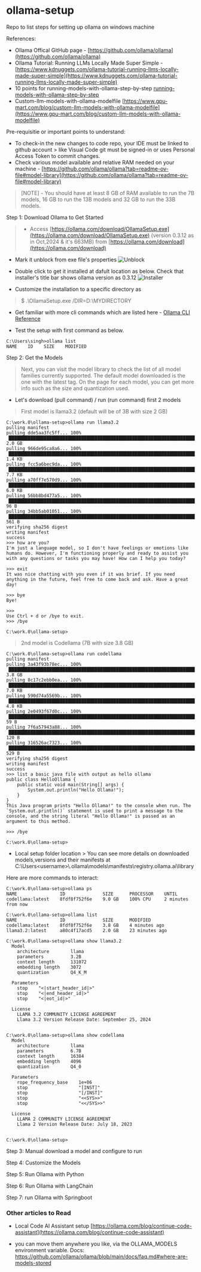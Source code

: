 # ollama-setup
Repo to list steps for setting up ollama on windows machine

References:
* Ollama Offical GitHub page - [https://github.com/ollama/ollama](https://github.com/ollama/ollama)
* Ollama Tutorial: Running LLMs Locally Made Super Simple - [https://www.kdnuggets.com/ollama-tutorial-running-llms-locally-made-super-simple](https://www.kdnuggets.com/ollama-tutorial-running-llms-locally-made-super-simple)
* 10 points for running-models-with-ollama-step-by-step [running-models-with-ollama-step-by-step](https://medium.com/@gabrielrodewald/running-models-with-ollama-step-by-step-60b6f6125807#:~:text=1.%20What%20is%20Ollama?%20Ollama%20is%20an%20open-souce%20code,%20ready-to-use)
* Custom-llm-models-with-ollama-modelfile [https://www.gpu-mart.com/blog/custom-llm-models-with-ollama-modelfile](https://www.gpu-mart.com/blog/custom-llm-models-with-ollama-modelfile)

Pre-requisitie or important points to understand:
* To check-in the new changes to code repo, your IDE must be linked to github account > like Visual Code git must be signed-in or uses Personal Access Token to commit changes. 
* Check various model available and relative RAM needed on your machine - [https://github.com/ollama/ollama?tab=readme-ov-file#model-library](https://github.com/ollama/ollama?tab=readme-ov-file#model-library)
> [NOTE] - You should have at least 8 GB of RAM available to run the 7B models, 16 GB to run the 13B models and 32 GB to run the 33B models.


Step 1: Download Ollama to Get Started
> * Access [https://ollama.com/download/OllamaSetup.exe](https://ollama.com/download/OllamaSetup.exe) (version 0.3.12 as in Oct,2024 & it's 663MB) from [https://ollama.com/download](https://ollama.com/download)
* Mark it unblock from exe file's properties ![Unblock](images/01-ollama-exe-unblock.png)
* Double click to get it installed at dafult location as below. Check that installer's title bar shows ollama version as 0.3.12
![Installer](images/02-ollama-setup.png)

* Customize the installation to a specific directory as 
> $ .\OllamaSetup.exe /DIR=D:\MYDIRECTORY

* Get familiar with more cli commands which are listed here - [Ollama CLI Reference](https://github.com/ollama/ollama/blob/main/README.md#cli-reference)

* Test the setup with first command as below. 
```
C:\Users\singh>ollama list
NAME    ID    SIZE    MODIFIED
```
Step 2: Get the Models
> Next, you can visit the model library to check the list of all model families currently supported. The default model downloaded is the one with the latest tag. On the page for each model, you can get more info such as the size and quantization used.
* Let's download (pull command) / run (run command)  first 2 models 
> First model is llama3.2 (default will be of 3B with size 2 GB) 
```
C:\work.0\ollama-setup>ollama run llama3.2
pulling manifest
pulling dde5aa3fc5ff... 100% ▕██████████████████████████████████████████████████████████████████████████████████████████████████████████████████████████████████████████████████▏ 2.0 GB
pulling 966de95ca8a6... 100% ▕██████████████████████████████████████████████████████████████████████████████████████████████████████████████████████████████████████████████████▏ 1.4 KB
pulling fcc5a6bec9da... 100% ▕██████████████████████████████████████████████████████████████████████████████████████████████████████████████████████████████████████████████████▏ 7.7 KB
pulling a70ff7e570d9... 100% ▕██████████████████████████████████████████████████████████████████████████████████████████████████████████████████████████████████████████████████▏ 6.0 KB
pulling 56bb8bd477a5... 100% ▕██████████████████████████████████████████████████████████████████████████████████████████████████████████████████████████████████████████████████▏   96 B
pulling 34bb5ab01051... 100% ▕██████████████████████████████████████████████████████████████████████████████████████████████████████████████████████████████████████████████████▏  561 B
verifying sha256 digest
writing manifest
success
>>> how are you?
I'm just a language model, so I don't have feelings or emotions like humans do. However, I'm functioning properly and ready to assist you with any questions or tasks you may have! How can I help you today?

>>> exit
It was nice chatting with you even if it was brief. If you need anything in the future, feel free to come back and ask. Have a great day!

>>> bye
Bye!

>>>
Use Ctrl + d or /bye to exit.
>>> /bye

C:\work.0\ollama-setup>
```

> 2nd model is Codellama (7B with size 3.8 GB)
```
C:\work.0\ollama-setup>ollama run codellama
pulling manifest
pulling 3a43f93b78ec... 100% ▕██████████████████████████████████████████████████████████████████████████████████████████████████████████████████████████████████████████████████▏ 3.8 GB
pulling 8c17c2ebb0ea... 100% ▕██████████████████████████████████████████████████████████████████████████████████████████████████████████████████████████████████████████████████▏ 7.0 KB
pulling 590d74a5569b... 100% ▕██████████████████████████████████████████████████████████████████████████████████████████████████████████████████████████████████████████████████▏ 4.8 KB
pulling 2e0493f67d0c... 100% ▕██████████████████████████████████████████████████████████████████████████████████████████████████████████████████████████████████████████████████▏   59 B
pulling 7f6a57943a88... 100% ▕██████████████████████████████████████████████████████████████████████████████████████████████████████████████████████████████████████████████████▏  120 B
pulling 316526ac7323... 100% ▕██████████████████████████████████████████████████████████████████████████████████████████████████████████████████████████████████████████████████▏  529 B
verifying sha256 digest
writing manifest
success
>>> list a basic java file with output as hello ollama
public class HelloOllama {
    public static void main(String[] args) {
        System.out.println("Hello Ollama!");
    }
}
This Java program prints "Hello Ollama!" to the console when run. The `System.out.println()` statement is used to print a message to the console, and the string literal "Hello Ollama!" is passed as an
argument to this method.

>>> /bye

C:\work.0\ollama-setup>
```
* Local setup folder location > You can see more details on downloaded models,versions and their manifests at C:\Users\<username>\\.ollama\models\manifests\registry.ollama.ai\library

Here are more commands to interact:

```
C:\work.0\ollama-setup>ollama ps
NAME                ID              SIZE      PROCESSOR    UNTIL
codellama:latest    8fdf8f752f6e    9.0 GB    100% CPU     2 minutes from now

C:\work.0\ollama-setup>ollama list
NAME                ID              SIZE      MODIFIED
codellama:latest    8fdf8f752f6e    3.8 GB    4 minutes ago
llama3.2:latest     a80c4f17acd5    2.0 GB    23 minutes ago

C:\work.0\ollama-setup>ollama show llama3.2
  Model
    architecture        llama
    parameters          3.2B
    context length      131072
    embedding length    3072
    quantization        Q4_K_M

  Parameters
    stop    "<|start_header_id|>"
    stop    "<|end_header_id|>"
    stop    "<|eot_id|>"

  License
    LLAMA 3.2 COMMUNITY LICENSE AGREEMENT
    Llama 3.2 Version Release Date: September 25, 2024


C:\work.0\ollama-setup>ollama show codellama
  Model
    architecture        llama
    parameters          6.7B
    context length      16384
    embedding length    4096
    quantization        Q4_0

  Parameters
    rope_frequency_base    1e+06
    stop                   "[INST]"
    stop                   "[/INST]"
    stop                   "<<SYS>>"
    stop                   "<</SYS>>"

  License
    LLAMA 2 COMMUNITY LICENSE AGREEMENT
    Llama 2 Version Release Date: July 18, 2023


C:\work.0\ollama-setup>
```
Step 3: Manual download a model and configure to run


Step 4: Customize the Models


Step 5: Run Ollama with Python



Step 6: Run Ollama with LangChain



Step 7: run Ollama with Springboot


<h3>Other articles to Read</h3>

* Local Code AI Assistant setup [https://ollama.com/blog/continue-code-assistant](https://ollama.com/blog/continue-code-assistant)

* you can move them anywhere you like, via the OLLAMA_MODELS environment variable.
Docs: https://github.com/ollama/ollama/blob/main/docs/faq.md#where-are-models-stored